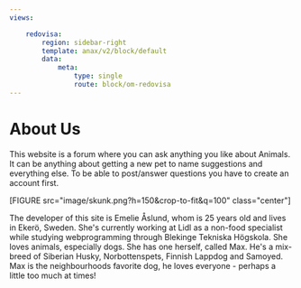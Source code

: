 ```yaml
---
views:

    redovisa:
        region: sidebar-right
        template: anax/v2/block/default
        data:
            meta:
                type: single
                route: block/om-redovisa
---
```

About Us
=========================


This website is a forum where you can ask anything you like about Animals. It can be anything about getting a new pet to name suggestions and
everything else. To be able to post/answer questions you have to create an account first.


[FIGURE src="image/skunk.png?h=150&crop-to-fit&q=100" class="center"]

The developer of this site is Emelie Åslund, whom is 25 years old and lives in Ekerö, Sweden. She's currently working at Lidl as a non-food specialist while studying webprogramming through
Blekinge Tekniska Högskola. She loves animals, especially dogs. She has one herself, called Max. He's a mix-breed of Siberian Husky, Norbottenspets, Finnish Lappdog and Samoyed. Max is the neighbourhoods favorite dog, he loves everyone - perhaps a little too much at times!
